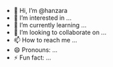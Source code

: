 - 👋 Hi, I’m @hanzara
- 👀 I’m interested in ...
- 🌱 I’m currently learning ...
- 💞️ I’m looking to collaborate on ...
- 📫 How to reach me ...
- 😄 Pronouns: ...
- ⚡ Fun fact: ...

<!---
hanzara/hanzara is a ✨ special ✨ repository because its `README.md` (this file) appears on your GitHub profile.
You can click the Preview link to take a look at your changes.
--->
